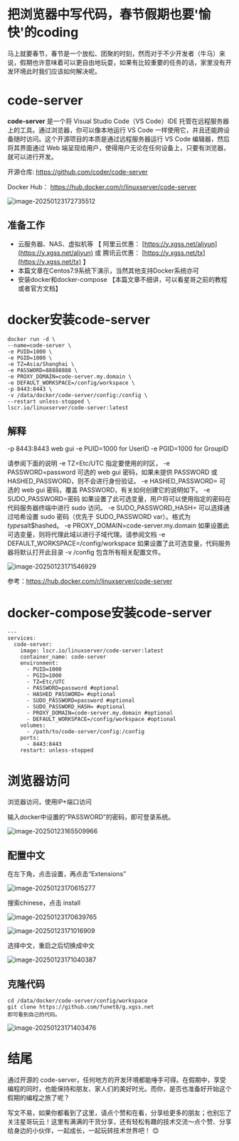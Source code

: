 # 把浏览器中写代码，春节假期也要'愉快'的coding



马上就要春节，春节是一个放松、团聚的时刻，然而对于不少开发者（牛马）来说，假期也许意味着可以更自由地玩耍，如果有比较重要的任务的话，家里没有开发环境此时我们应该如何解决呢。

# code-server

**code-server** 是一个将 Visual Studio Code（VS Code）IDE 托管在远程服务器上的工具。通过浏览器，你可以像本地运行 VS Code 一样使用它，并且还能跨设备随时访问。这个开源项目的本质是通过远程服务器运行 VS Code 编辑器，然后将其界面通过 Web 端呈现给用户，使得用户无论在任何设备上，只要有浏览器，就可以进行开发。



开源仓库:   https://github.com/coder/code-server

Docker Hub： https://hub.docker.com/r/linuxserver/code-server



![image-20250123172735512](https://imgoss.xgss.net/picgo/image-20250123172735512.png?aliyun)

## 准备工作

- 云服务器、NAS、虚拟机等  【 阿里云优惠： [https://y.xgss.net/aliyun](https://y.xgss.net/aliyun) 或 腾讯云优惠： [https://y.xgss.net/tx](https://y.xgss.net/tx) 】
- 本篇文章在Centos7.9系统下演示，当然其他支持Docker系统亦可
- 安装docker和docker-compose 【本篇文章不细讲，可以看星哥之前的教程或者官方文档】

# docker安装code-server



```
docker run -d \
--name=code-server \
-e PUID=1000 \
-e PGID=1000 \
-e TZ=Asia/Shanghai \
-e PASSWORD=88888888 \
-e PROXY_DOMAIN=code-server.my.domain \
-e DEFAULT_WORKSPACE=/config/workspace \
-p 8443:8443 \
-v /data/docker/code-server/config:/config \
--restart unless-stopped \
lscr.io/linuxserver/code-server:latest
```



## 解释

-p 8443:8443 web gui 
-e PUID=1000 for UserID 
-e PGID=1000 for GroupID 

请参阅下面的说明 
-e TZ=Etc/UTC 指定要使用的时区，
-e PASSWORD=password 可选的 web gui 密码，如果未提供 PASSWORD 或 HASHED_PASSWORD，则不会进行身份验证。 
-e HASHED_PASSWORD= 可选的 web gui 密码，覆盖 PASSWORD，有关如何创建它的说明如下。 
-e SUDO_PASSWORD=密码 如果设置了此可选变量，用户将可以使用指定的密码在代码服务器终端中进行 sudo 访问。 
-e SUDO_PASSWORD_HASH= 可以选择通过哈希设置 sudo 密码（优先于 SUDO_PASSWORD var）。格式为$type$salt$hashed。 
-e PROXY_DOMAIN=code-server.my.domain 如果设置此可选变量，则将代理此域以进行子域代理。请参阅文档 
-e DEFAULT_WORKSPACE=/config/workspace 如果设置了此可选变量，代码服务器将默认打开此目录 -v /config 包含所有相关配置文件。



![image-20250123171546929](https://imgoss.xgss.net/picgo/image-20250123171546929.png?aliyun)

参考：https://hub.docker.com/r/linuxserver/code-server

# docker-compose安装code-server



```
---
services:
  code-server:
    image: lscr.io/linuxserver/code-server:latest
    container_name: code-server
    environment:
      - PUID=1000
      - PGID=1000
      - TZ=Etc/UTC
      - PASSWORD=password #optional
      - HASHED_PASSWORD= #optional
      - SUDO_PASSWORD=password #optional
      - SUDO_PASSWORD_HASH= #optional
      - PROXY_DOMAIN=code-server.my.domain #optional
      - DEFAULT_WORKSPACE=/config/workspace #optional
    volumes:
      - /path/to/code-server/config:/config
    ports:
      - 8443:8443
    restart: unless-stopped

```



# 浏览器访问

浏览器访问，使用IP+端口访问

输入docker中设置的“PASSWORD”的密码，即可登录系统。

![image-20250123165509966](https://imgoss.xgss.net/picgo/image-20250123165509966.png?aliyun)



## 配置中文

在左下角，点击设置，再点击“Extensions”



![image-20250123170615277](https://imgoss.xgss.net/picgo/image-20250123170615277.png?aliyun)

搜索chinese，点击 install

![image-20250123170639765](https://imgoss.xgss.net/picgo/image-20250123170639765.png?aliyun)

![image-20250123171016909](https://imgoss.xgss.net/picgo2025/image-20250123171016909.png?aliyun)

选择中文，重启之后切换成中文

![image-20250123171040387](https://imgoss.xgss.net/picgo/image-20250123171040387.png?aliyun)

## 克隆代码

```
cd /data/docker/code-server/config/workspace
git clone https://github.com/funet8/g.xgss.net
即可看到自己的代码。
```

![image-20250123171403476](https://imgoss.xgss.net/picgo/image-20250123171403476.png?aliyun)

# 结尾

通过开源的 code-server，任何地方的开发环境都能唾手可得。在假期中，享受编程的同时，也能保持和朋友、家人们的美好时光。而你，是否也准备好开始这个假期的编程之旅了呢？



写文不易，如果你都看到了这里，请点个赞和在看，分享给更多的朋友；也别忘了关注星哥玩云！这里有满满的干货分享，还有轻松有趣的技术交流～点个赞、分享给身边的小伙伴，一起成长，一起玩转技术世界吧！ 😊



